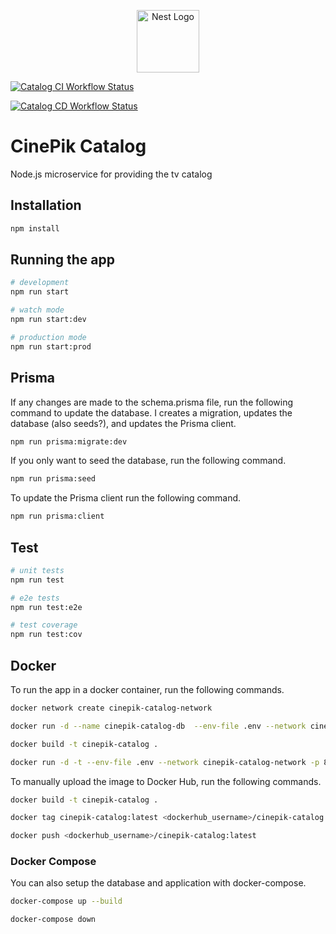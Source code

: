 <p align="center">
  <a href="http://nestjs.com/" target="blank"><img src="https://nestjs.com/img/logo-small.svg" width="100" alt="Nest Logo" /></a>
</p>

<p align="center">

<a href="https://github.com/CinePik/catalog/actions/workflows/ci.yml" target="_blank"><img src="https://github.com/CinePik/catalog/actions/workflows/ci.yml/badge.svg" alt="Catalog CI Workflow Status" /></a>

<a href="https://github.com/CinePik/catalog/actions/workflows/cd.yml" target="_blank"><img src="https://github.com/CinePik/catalog/actions/workflows/cd.yml/badge.svg" alt="Catalog CD Workflow Status" /></a>

</p>

# CinePik Catalog

Node.js microservice for providing the tv catalog

## Installation

```bash
npm install
```

## Running the app

```bash
# development
npm run start

# watch mode
npm run start:dev

# production mode
npm run start:prod
```

## Prisma

If any changes are made to the schema.prisma file, run the following command to update the database.
I creates a migration, updates the database (also seeds?), and updates the Prisma client.

```bash
npm run prisma:migrate:dev
```

If you only want to seed the database, run the following command.

```bash
npm run prisma:seed
```

To update the Prisma client run the following command.

```bash
npm run prisma:client
```

## Test

```bash
# unit tests
npm run test

# e2e tests
npm run test:e2e

# test coverage
npm run test:cov
```

## Docker

To run the app in a docker container, run the following commands.

```bash
docker network create cinepik-catalog-network

docker run -d --name cinepik-catalog-db  --env-file .env --network cinepik-catalog-network -p 5432:5432 postgres:15.5-alpine

docker build -t cinepik-catalog .

docker run -d -t --env-file .env --network cinepik-catalog-network -p 8080:8080 cinepik-catalog
```

To manually upload the image to Docker Hub, run the following commands.

```bash
docker build -t cinepik-catalog .

docker tag cinepik-catalog:latest <dockerhub_username>/cinepik-catalog:latest

docker push <dockerhub_username>/cinepik-catalog:latest
```

### Docker Compose

You can also setup the database and application with docker-compose.

```bash
docker-compose up --build

docker-compose down
```
